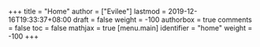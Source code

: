 +++
title = "Home"
author = ["Evilee"]
lastmod = 2019-12-16T19:33:37+08:00
draft = false
weight = -100
authorbox = true
comments = false
toc = false
mathjax = true
[menu.main]
  identifier = "home"
  weight = -100
+++
